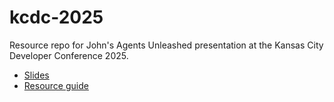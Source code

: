 # kcdc-2025
Resource repo for John's Agents Unleashed presentation at the Kansas City Developer Conference 2025.

- [Slides](agents-unleashed-kcdc-2025.pdf)
- [Resource guide](agents-unleashed-resource-guide.pdf)
